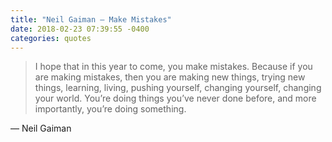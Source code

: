 ```yaml
---
title: "Neil Gaiman – Make Mistakes"
date: 2018-02-23 07:39:55 -0400
categories: quotes
---
```


> I hope that in this year to come, you make mistakes. Because if you are making mistakes, then you are making new things, trying new things, learning, living, pushing yourself, changing yourself, changing your world. You’re doing things you’ve never done before, and more importantly, you’re doing something.

— Neil Gaiman

